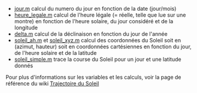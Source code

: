 - [jour.m](https://github.com/ooriane/solarcal_matlab/blob/master/position%20du%20soleil/jour.m) calcul du numero du jour en fonction de la date (jour/mois)  
- [heure_legale.m](https://github.com/ooriane/solarcal_matlab/blob/master/position%20du%20soleil/heure_legale.m) calcul de l'heure légale (= réelle, telle que lue sur une montre) en fonction de l'heure solaire, du jour considéré et de la longitude  
- [delta.m](https://github.com/ooriane/solarcal_matlab/blob/master/position%20du%20soleil/delta.m) calcul de la déclinaison en fonction du jour de l'année
- [soleil_ah.m](https://github.com/ooriane/solarcal_matlab/blob/master/position%20du%20soleil/soleil_ah.m) et [soleil_xyz.m](https://github.com/ooriane/solarcal_matlab/blob/master/position%20du%20soleil/soleil_xyz.m) calcul des coordonnées du Soleil soit en (azimut, hauteur) soit en coordonnées cartésiennes en fonction du jour, de l'heure solaire et de la latitude  
- [soleil_simple.m](https://github.com/ooriane/solarcal_matlab/blob/master/position%20du%20soleil/soleil_simple.m) trace la course du Soleil pour un jour et une latitude donnés  

Pour plus d'informations sur les variables et les calculs, voir la page de référence du wiki [Trajectoire du Soleil](http://wiki.osefrance.org/doku.php?id=wiki:trajectoire_du_soleil)
